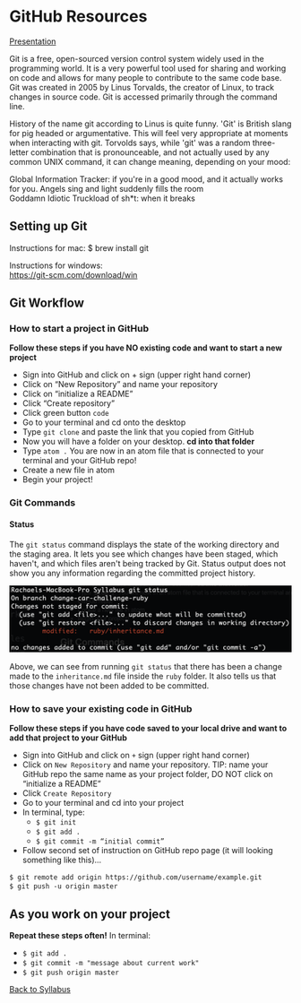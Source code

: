 # GitHub Resources

[ Presentation ](https://github.com/LEARNAcademy/git-intro/blob/master/GitAndGithub.pdf)

Git is a free, open-sourced version control system widely used in the programming world. It is a very powerful tool used for sharing and working on code and allows for many people to contribute to the same code base. Git was created in 2005 by Linus Torvalds, the creator of Linux, to track changes in source code. Git is accessed primarily through the command line.

History of the name git according to Linus is quite funny. 'Git' is British slang for pig headed or argumentative. This will feel very appropriate at moments when interacting with git. Torvolds says, while 'git' was a random three-letter combination that is pronounceable, and not actually used by any common UNIX command, it can change meaning, depending on your mood: <br />

Global Information Tracker: if you're in a good mood, and it actually works for you. Angels sing and light suddenly fills the room <br />
Goddamn Idiotic Truckload of sh*t: when it breaks

## Setting up Git

Instructions for mac: $ brew install git

Instructions for windows: <br />
https://git-scm.com/download/win

## Git Workflow

### How to start a project in GitHub
**Follow these steps if you have NO existing code and want to start a new project**
- Sign into GitHub and click on + sign (upper right hand corner)
- Click on “New Repository” and name your repository
- Click on “initialize a README”
- Click “Create repository”
- Click green button `code`
- Go to your terminal and cd onto the desktop
- Type `git clone` and paste the link that you copied from GitHub
- Now you will have a folder on your desktop.  **cd into that folder**
- Type `atom .`  You are now in an atom file that is connected to your terminal and your GitHub repo!
- Create a new file in atom
- Begin your project!

### Git Commands

#### Status

The `git status` command displays the state of the working directory and the staging area. It lets you see which changes have been staged, which haven't, and which files aren't being tracked by Git. Status output does not show you any information regarding the committed project history.

<img src="./assets/status.png">

Above, we can see from running `git status` that there has been a change made to the `inheritance.md` file inside the `ruby` folder. It also tells us that those changes have not been added to be committed. 


### How to save your existing code in GitHub

**Follow these steps if you have code saved to your local drive and want to add that project to your GitHub**

- Sign into GitHub and click on `+` sign (upper right hand corner)
- Click on `New Repository` and name your repository. TIP: name your GitHub repo the same name as your project folder, DO NOT click on “initialize a README”
- Click `Create Repository`
- Go to your terminal and cd into your project
- In terminal, type:
  - `$ git init`
  - `$ git add .`
  - `$ git commit -m “initial commit”`
- Follow second set of instruction on GitHub repo page (it will looking something like this)...
```
$ git remote add origin https://github.com/username/example.git
$ git push -u origin master
```


## As you work on your project
**Repeat these steps often!**
In terminal:
- `$ git add .`
- `$ git commit -m "message about current work"`
- `$ git push origin master`


[ Back to Syllabus ](../README.md#programming-tools)
